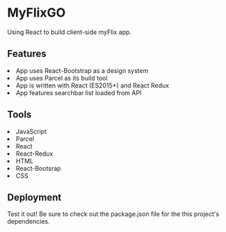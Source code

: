 # MyFlixGO
 
Using React to build client-side myFlix app. 

## Features

<li>App uses React-Bootstrap as a design system</li>
<li>App uses Parcel as its build tool</li>
<li>App is written with React (ES2015+) and React Redux</li>
<li>App features searchbar list loaded from API</li>

## Tools
<li>JavaScript</li>
<li>Parcel</li>
<li>React</li>
<li>React-Redux</li>
<li>HTML</li>
<li>React-Bootsrap</li>
<li>CSS</li>

## Deployment
Test it out!
Be sure to check out the package.json file for the this project's dependencies. 



